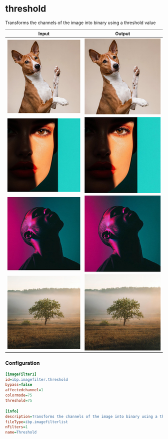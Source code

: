 # threshold

Transforms the channels of the image into binary using a threshold value

| Input | Output |
|--------|--------|
| ![dog](../assets/img_in/dog.jpg) | ![dog_threshold](../assets/img_out/dog_threshold.jpg) |
| ![female](../assets/img_in/female.jpg) | ![female_threshold](../assets/img_out/female_threshold.jpg) |
| ![male](../assets/img_in/male.jpg) | ![male_threshold](../assets/img_out/male_threshold.jpg) |
| ![tree](../assets/img_in/tree.jpg) | ![tree_threshold](../assets/img_out/tree_threshold.jpg) |

### Configuration

```ini
[imageFilter1]
id=ibp.imagefilter.threshold
bypass=false
affectedchannel=1
colormode=75
threshold=75

[info]
description=Transforms the channels of the image into binary using a threshold value
fileType=ibp.imagefilterlist
nFilters=1
name=Threshold


```

